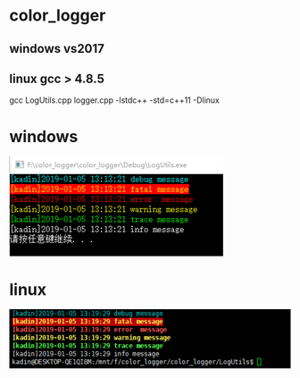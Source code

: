 # color_logger
## windows vs2017
## linux gcc > 4.8.5 
gcc LogUtils.cpp logger.cpp -lstdc++ -std=c++11 -Dlinux
# windows
![style windows](https://github.com/SunYoung91/color_logger/blob/master/image/color_logger.png)
# linux
![style linux](https://github.com/SunYoung91/color_logger/blob/master/image/color_logger_linux.png)
